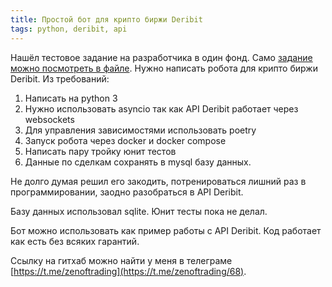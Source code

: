 ```yaml
---
title: Простой бот для крипто биржи Deribit
tags: python, deribit, api
---
```

Нашёл тестовое задание на разработчика в один фонд. Само [задание можно посмотреть в файле](https://github.com/zenoftrading/zenoftrading.github.io/blob/master/assets/images/2021/03/algalon_developer_test_ru.pdf). Нужно написать робота для крипто биржи Deribit. Из требований:
1. Написать на python 3
2. Нужно использовать asyncio так как API Deribit работает через websockets
3. Для управления зависимостями использовать poetry
4. Запуск робота через docker и docker compose
5. Написать пару тройку юнит тестов
6. Данные по сделкам сохранять в mysql базу данных.

Не долго думая решил его закодить, потренироваться лишний раз в программировании, заодно разобраться в API Deribit. 

Базу данных использовал sqlite. Юнит тесты пока не делал.

Бот можно использовать как пример работы с API Deribit. Код работает как есть без всяких гарантий.

Ссылку на гитхаб можно найти у меня в телеграме [https://t.me/zenoftrading](https://t.me/zenoftrading/68).
